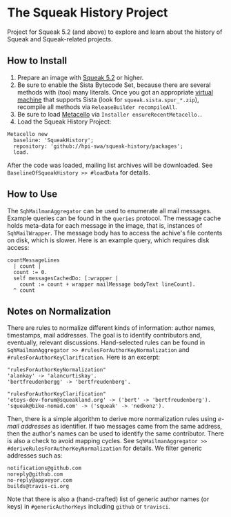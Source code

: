 # The Squeak History Project
Project for Squeak 5.2 (and above) to explore and learn about the history of Squeak and Squeak-related projects.

## How to Install

1. Prepare an image with [Squeak 5.2](http://files.squeak.org/5.2/) or higher.
2. Be sure to enable the Sista Bytecode Set, because there are several methods with (too) many literals. Once you got an appropriate [virtual machine](https://bintray.com/opensmalltalk/vm/cog/_latestVersion#files) that supports Sista (look for `squeak.sista.spur_*.zip`), recompile all methods via `ReleaseBuilder recompileAll`.
3. Be sure to load [Metacello](https://github.com/Metacello/metacello) via `Installer ensureRecentMetacello.`.
4. Load the Squeak History Project:

```Smalltalk
Metacello new
  baseline: 'SqueakHistory';
  repository: 'github://hpi-swa/squeak-history/packages';
  load.
```

After the code was loaded, mailing list archives will be downloaded. See `BaselineOfSqueakHistory >> #loadData` for details.

## How to Use

The `SqhMailmanAggregator` can be used to enumerate all mail messages. Example queries can be found in the `queries` protocol. The message cache holds meta-data for each message in the image, that is, instances of `SqhMailWrapper`. The message body has to access the achive's file contents on disk, which is slower. Here is an example query, which requires disk access:

```Smalltalk
countMessageLines
  | count |
  count := 0.
  self messagesCachedDo: [:wrapper |
    count := count + wrapper mailMessage bodyText lineCount].
  ^ count
```

## Notes on Normalization

There are rules to normalize different kinds of information: author names, timestamps, mail addresses. The goal is to identify contributors and, eventually, relevant discussions. Hand-selected rules can be found in `SqhMailmanAggregator >> #rulesForAuthorKeyNormalization` and `#rulesForAuthorKeyClarification`. Here is an excerpt:

```Smalltalk
"rulesForAuthorKeyNormalization"
'alankay' -> 'alancurtiskay'.
'bertfreudenbergg' -> 'bertfreudenberg'.

"rulesForAuthorKeyClarification"
'etoys-dev-forum@squeakland.org' -> ('bert' -> 'bertfreudenberg').
'squeak@bike-nomad.com' -> ('squeak' -> 'nedkonz').
```

Then, there is a simple algorithm to derive more normalization rules using *e-mail addresses* as identifier. If two messages came from the same address, then the author's names can be used to identify the same contributor. There is also a check to avoid mapping cycles. See `SqhMailmanAggregator >> #deriveRulesForAuthorKeyNormalization` for details. We filter generic addresses such as:

```
notifications@github.com
noreply@github.com
no-reply@appveyor.com
builds@travis-ci.org
```

Note that there is also a (hand-crafted) list of generic author names (or keys) in `#genericAuthorKeys` including `github` or `travisci`.
